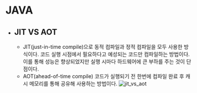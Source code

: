 # JAVA

* ## JIT VS AOT
  - JIT(just-in-time compile)으로 동적 컴파일과 정적 컴파일을 모두 사용한 방식이다. 코드 실행 시점에서 필요하다고 예성되는 코드만 컴파일하는 방법이다. 이를 통해 성능은 향상되었지만 실행 시마다 하드웨어에 큰 부하를 주는 것이 단점이다.
  - AOT(ahead-of-time compile) 코드가 실행되기 전 한번에 컴파일 완료 후 캐시 메모리를 통해 공유해 사용하는 방법이다.
![jit_vs_aot](https://www.ibm.com/support/knowledgecenter/SSSTCZ_3.0.0/com.ibm.wrt.rtlinux.doc.30/realtime/rt2_aot.gif)
